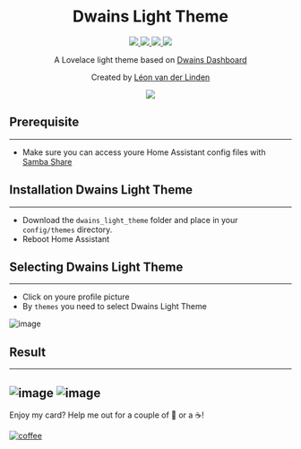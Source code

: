 <h1 align="center">Dwains Light Theme</h1> 


<p align="center">
  <a href="https://github.com/LRvdLinden/dwains_light_theme">
    <img src="https://img.shields.io/github/v/release/LRvdLinden/dwains_light_theme" />
  </a>
      <a href="https://github.com/LRvdLinden/dwains_light_theme">
    <img src="https://img.shields.io/github/downloads/LRvdLinden/dwains_light_theme/latest/total?color=purple&label=%20release%20Downloads" />
  </a>
    <a href="https://github.com/LRvdLinden/">
    <img src="https://img.shields.io/github/followers/LRvdLinden?style=social" />
  </a>
    </a>
    <a href="https://discord.gg/7yt64uX">
    <img src="https://img.shields.io/discord/688401603811999885" />
  </a>
</p>

<p align="center">A Lovelace light theme based on <a href=https://github.com/dwainscheeren/dwains-lovelace-dashboard>Dwains Dashboard</a></p>
<p align="center">Created by <a href="https://github.com/LRvdLinden">Léon van der Linden</a></p> 

<p align="center">
  <img src="https://user-images.githubusercontent.com/77990847/114995388-0e7c9880-9e9e-11eb-813b-ac55fb055534.png" />
</p>


## Prerequisite
---
- Make sure you can access youre Home Assistant config files with [Samba Share](https://www.youtube.com/watch?v=udqY2CYzYGk)


## Installation Dwains Light Theme
---
- Download the `dwains_light_theme` folder and place in your `config/themes` directory.
- Reboot Home Assistant

## Selecting Dwains Light Theme
---
- Click on youre profile picture
- By `themes` you need to select Dwains Light Theme 

![image](https://user-images.githubusercontent.com/77990847/114926311-7bf1e000-9e30-11eb-8193-d669545a642d.png)


## Result
---
![image](https://user-images.githubusercontent.com/77990847/114926388-91670a00-9e30-11eb-8747-570b62393dc8.png)
![image](https://user-images.githubusercontent.com/77990847/114995357-04f33080-9e9e-11eb-951f-2588ec75bb2b.png)
---
Enjoy my card? Help me out for a couple of :beers: or a :coffee:!

[![coffee](https://www.buymeacoffee.com/assets/img/custom_images/black_img.png)](https://www.buymeacoffee.com/LRvdLinden)
